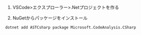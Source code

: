1. VSCode>エクスプローラー>.Netプロジェクトを作る

2. NuGetからパッケージをインストール
```bash
dotnet add ASTCsharp package Microsoft.CodeAnalysis.CSharp
```